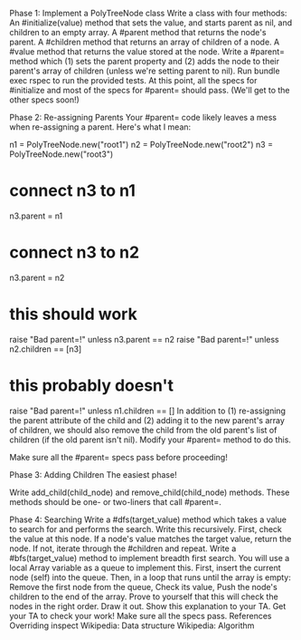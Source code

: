 Phase 1: Implement a PolyTreeNode class
Write a class with four methods:
An #initialize(value) method that sets the value, and starts parent as nil, and children to an empty array.
A #parent method that returns the node's parent.
A #children method that returns an array of children of a node.
A #value method that returns the value stored at the node.
Write a #parent= method which (1) sets the parent property and (2) adds the node to their parent's array of children (unless we're setting parent to nil).
Run bundle exec rspec to run the provided tests. At this point, all the specs for #initialize and most of the specs for #parent= should pass. (We'll get to the other specs soon!)

Phase 2: Re-assigning Parents
Your #parent= code likely leaves a mess when re-assigning a parent. Here's what I mean:

n1 = PolyTreeNode.new("root1")
n2 = PolyTreeNode.new("root2")
n3 = PolyTreeNode.new("root3")

# connect n3 to n1
n3.parent = n1
# connect n3 to n2
n3.parent = n2

# this should work
raise "Bad parent=!" unless n3.parent == n2
raise "Bad parent=!" unless n2.children == [n3]

# this probably doesn't
raise "Bad parent=!" unless n1.children == []
In addition to (1) re-assigning the parent attribute of the child and (2) adding it to the new parent's array of children, we should also remove the child from the old parent's list of children (if the old parent isn't nil). Modify your #parent= method to do this.

Make sure all the #parent= specs pass before proceeding!

Phase 3: Adding Children
The easiest phase!

Write add_child(child_node) and remove_child(child_node) methods. These methods should be one- or two-liners that call #parent=.

Phase 4: Searching
Write a #dfs(target_value) method which takes a value to search for and performs the search. Write this recursively.
First, check the value at this node. If a node's value matches the target value, return the node.
If not, iterate through the #children and repeat.
Write a #bfs(target_value) method to implement breadth first search.
You will use a local Array variable as a queue to implement this.
First, insert the current node (self) into the queue.
Then, in a loop that runs until the array is empty:
Remove the first node from the queue,
Check its value,
Push the node's children to the end of the array.
Prove to yourself that this will check the nodes in the right order. Draw it out. Show this explanation to your TA.
Get your TA to check your work!
Make sure all the specs pass.
References
Overriding inspect
Wikipedia: Data structure
Wikipedia: Algorithm